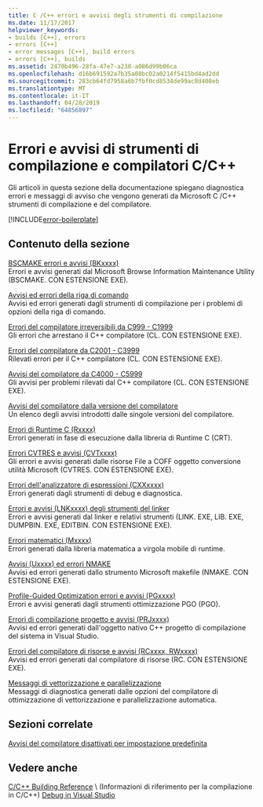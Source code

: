 ```yaml
---
title: C /C++ errori e avvisi degli strumenti di compilazione
ms.date: 11/17/2017
helpviewer_keywords:
- builds [C++], errors
- errors [C++]
- error messages [C++], build errors
- errors [C++], builds
ms.assetid: 2470b496-28fa-47e7-a238-a086d99b06ca
ms.openlocfilehash: d16b691592a7b35a08bc02a0214f5415bd4ad2dd
ms.sourcegitcommit: 283cb64fd7958a6b7fbf0cd8534de99ac8d408eb
ms.translationtype: MT
ms.contentlocale: it-IT
ms.lasthandoff: 04/28/2019
ms.locfileid: "64856897"
---
```

# <a name="cc-compiler-and-build-tools-errors-and-warnings"></a>Errori e avvisi di strumenti di compilazione e compilatori C/C++

Gli articoli in questa sezione della documentazione spiegano diagnostica errori e messaggi di avviso che vengono generati da Microsoft C /C++ strumenti di compilazione e del compilatore.

[!INCLUDE[error-boilerplate](../includes/error-boilerplate.md)]

## <a name="in-this-section"></a>Contenuto della sezione

[BSCMAKE errori e avvisi (BKxxxx)](../tool-errors/bscmake-errors-bk1500-through-bk4505.md) \
Errori e avvisi generati dal Microsoft Browse Information Maintenance Utility (BSCMAKE. CON ESTENSIONE EXE).

[Avvisi ed errori della riga di comando](../tool-errors/command-line-errors-d8000-through-d9999.md) \
Avvisi ed errori generati dagli strumenti di compilazione per i problemi di opzioni della riga di comando.

[Errori del compilatore irreversibili da C999 - C1999](../compiler-errors-1/compiler-fatal-errors-c999-through-c1999.md) \
Gli errori che arrestano il C++ compilatore (CL. CON ESTENSIONE EXE).

[Errori del compilatore da C2001 - C3999](../compiler-errors-1/compiler-errors-c2001-through-c2099.md) \
Rilevati errori per il C++ compilatore (CL. CON ESTENSIONE EXE).

[Avvisi del compilatore da C4000 - C5999](../compiler-warnings/compiler-warnings-c4000-through-c4199.md) \
Gli avvisi per problemi rilevati dal C++ compilatore (CL. CON ESTENSIONE EXE).

[Avvisi del compilatore dalla versione del compilatore](../compiler-warnings/compiler-warnings-by-compiler-version.md) \
Un elenco degli avvisi introdotti dalle singole versioni del compilatore.

[Errori di Runtime C (Rxxxx)](../tool-errors/c-runtime-errors-r6002-through-r6035.md) \
Errori generati in fase di esecuzione dalla libreria di Runtime C (CRT).

[Errori CVTRES e avvisi (CVTxxxx)](../tool-errors/cvtres-errors-cvt1100-through-cvt4001.md) \
Gli errori e avvisi generati dalle risorse File a COFF oggetto conversione utilità Microsoft (CVTRES. CON ESTENSIONE EXE).

[Errori dell'analizzatore di espressioni (CXXxxxx)](../tool-errors/expression-evaluator-errors-cxx0000-through-cxx0072.md) \
Errori generati dagli strumenti di debug e diagnostica.

[Errori e avvisi (LNKxxxx) degli strumenti del linker](../tool-errors/linker-tools-errors-and-warnings.md) \
Errori e avvisi generati dal linker e relativi strumenti (LINK. EXE, LIB. EXE, DUMPBIN. EXE, EDITBIN. CON ESTENSIONE EXE).

[Errori matematici (Mxxxx)](../tool-errors/math-errors-m6101-through-m6205.md) \
Errori generati dalla libreria matematica a virgola mobile di runtime.

[Avvisi (Uxxxx) ed errori NMAKE](../tool-errors/nmake-errors-u1000-through-u4011.md) \
Avvisi ed errori generati dallo strumento Microsoft makefile (NMAKE. CON ESTENSIONE EXE).

[Profile-Guided Optimization errori e avvisi (PGxxxx)](../tool-errors/profile-guided-optimization-errors-and-warnings.md) \
Errori e avvisi generati dagli strumenti ottimizzazione PGO (PGO).

[Errori di compilazione progetto e avvisi (PRJxxxx)](../tool-errors/project-build-errors-and-warnings-prjxxxx.md) \
Avvisi ed errori generati dall'oggetto nativo C++ progetto di compilazione del sistema in Visual Studio.

[Errori del compilatore di risorse e avvisi (RCxxxx, RWxxxx)](../tool-errors/resource-compiler-errors-rc1000-through-rc4413.md) \
Avvisi ed errori generati dal compilatore di risorse (RC. CON ESTENSIONE EXE).

[Messaggi di vettorizzazione e parallelizzazione](../tool-errors/vectorizer-and-parallelizer-messages.md) \
Messaggi di diagnostica generati dalle opzioni del compilatore di ottimizzazione di vettorizzazione e parallelizzazione automatica.

## <a name="related-sections"></a>Sezioni correlate

[Avvisi del compilatore disattivati per impostazione predefinita](../../preprocessor/compiler-warnings-that-are-off-by-default.md)

## <a name="see-also"></a>Vedere anche

[C/C++ Building Reference](../../build/reference/c-cpp-building-reference.md) \ (Informazioni di riferimento per la compilazione in C/C++)
[Debug in Visual Studio](/visualstudio/debugger/debugging-in-visual-studio)